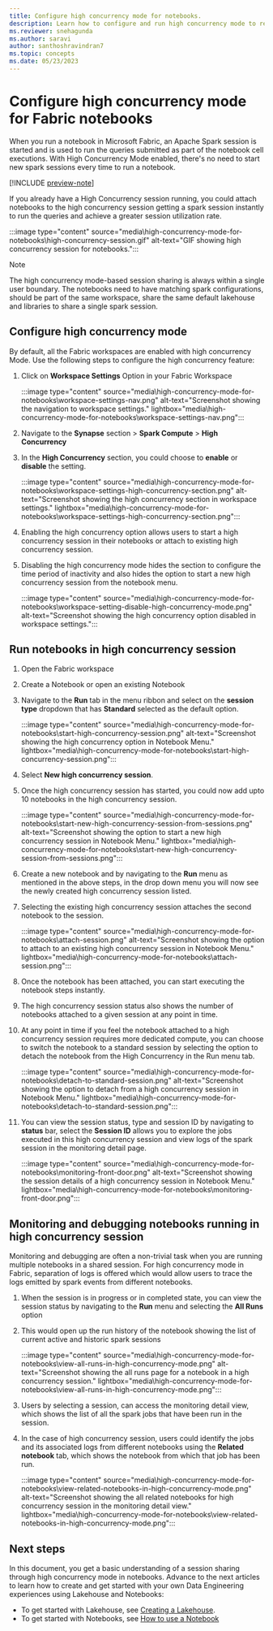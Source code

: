 ```yaml
---
title: Configure high concurrency mode for notebooks.
description: Learn how to configure and run high concurrency mode to reuse session across multiple notebooks.
ms.reviewer: snehagunda
ms.author: saravi
author: santhoshravindran7
ms.topic: concepts
ms.date: 05/23/2023
---
```


# Configure high concurrency mode for Fabric notebooks

When you run a notebook in Microsoft Fabric, an Apache Spark session is started and is used to run the queries submitted as part of the notebook cell executions. With High Concurrency Mode enabled, there's no need to start new spark sessions every time to run a notebook.

[!INCLUDE [preview-note](../includes/preview-note.md)]

If you already have a High Concurrency session running, you could attach notebooks to the high concurrency session getting a spark session instantly to run the queries and achieve a greater session utilization rate.

:::image type="content" source="media\high-concurrency-mode-for-notebooks\high-concurrency-session.gif" alt-text="GIF showing high concurrency session for notebooks.":::

> [!NOTE]
> The high concurrency mode-based session sharing is always within a single user boundary. 
> The notebooks need to have matching spark configurations, should be part of the same workspace, share the same default lakehouse and libraries to share a single spark session.

## Configure high concurrency mode

By default, all the Fabric workspaces are enabled with high concurrency Mode. Use the following steps to configure the high concurrency feature:

1. Click on **Workspace Settings** Option in your Fabric Workspace

   :::image type="content" source="media\high-concurrency-mode-for-notebooks\workspace-settings-nav.png" alt-text="Screenshot showing the navigation to workspace settings." lightbox="media\high-concurrency-mode-for-notebooks\workspace-settings-nav.png":::

1. Navigate to the **Synapse** section > **Spark Compute** > **High Concurrency**

1. In the **High Concurrency** section, you could choose to **enable** or **disable** the setting.

   :::image type="content" source="media\high-concurrency-mode-for-notebooks\workspace-settings-high-concurrency-section.png" alt-text="Screenshot showing the high concurrency section in workspace settings." lightbox="media\high-concurrency-mode-for-notebooks\workspace-settings-high-concurrency-section.png":::

1. Enabling the high concurrency option allows users to start a high concurrency session in their notebooks or attach to existing high concurrency session.

1. Disabling the high concurrency mode hides the section to configure the time period of inactivity and also hides the option to start a new high concurrency session from the notebook menu.

   :::image type="content" source="media\high-concurrency-mode-for-notebooks\workspace-setting-disable-high-concurrency-mode.png" alt-text="Screenshot showing the high concurrency option disabled in workspace settings.":::

## Run notebooks in high concurrency session

1. Open the Fabric workspace

1. Create a Notebook or open an existing Notebook

1. Navigate to the **Run** tab in the menu ribbon and select on the **session type** dropdown that has **Standard** selected as the default option.

   :::image type="content" source="media\high-concurrency-mode-for-notebooks\start-high-concurrency-session.png" alt-text="Screenshot showing the high concurrency option in Notebook Menu." lightbox="media\high-concurrency-mode-for-notebooks\start-high-concurrency-session.png":::

1. Select **New high concurrency session**.

1. Once the high concurrency session has started, you could now add upto 10 notebooks in the high concurrency session.

   :::image type="content" source="media\high-concurrency-mode-for-notebooks\start-new-high-concurrency-session-from-sessions.png" alt-text="Screenshot showing the option to start a new high concurrency session in Notebook Menu." lightbox="media\high-concurrency-mode-for-notebooks\start-new-high-concurrency-session-from-sessions.png":::

1. Create a new notebook and by navigating to the **Run** menu as mentioned in the above steps, in the drop down menu you will now see the newly created high concurrency session listed.

1. Selecting the existing high concurrency session attaches the second notebook to the session.

   :::image type="content" source="media\high-concurrency-mode-for-notebooks\attach-session.png" alt-text="Screenshot showing the option to attach to an existing high concurrency session in Notebook Menu." lightbox="media\high-concurrency-mode-for-notebooks\attach-session.png":::

1. Once the notebook has been attached, you can start executing the notebook steps instantly.

1. The high concurrency session status also shows the number of notebooks attached to a given session at any point in time.

1. At any point in time if you feel the notebook attached to a high concurrency session requires more dedicated compute, you can choose to switch the notebook to a standard session by selecting the option to detach the notebook from the High Concurrency in the Run menu tab.

    :::image type="content" source="media\high-concurrency-mode-for-notebooks\detach-to-standard-session.png" alt-text="Screenshot showing the option to detach from a high concurrency session in Notebook Menu." lightbox="media\high-concurrency-mode-for-notebooks\detach-to-standard-session.png":::

1. You can view the session status, type and session ID by navigating to **status** bar, select the **Session ID** allows you to explore the jobs executed in this high concurrency session and view logs of the spark session in the monitoring detail page.

   :::image type="content" source="media\high-concurrency-mode-for-notebooks\monitoring-front-door.png" alt-text="Screenshot showing the session details of a high concurrency session in Notebook Menu." lightbox="media\high-concurrency-mode-for-notebooks\monitoring-front-door.png":::

## Monitoring and debugging notebooks running in high concurrency session

Monitoring and debugging are often a non-trivial task when you are running multiple notebooks in a shared session. For high concurrency mode in Fabric, separation of logs is offered which would allow users to trace the logs emitted by spark events from different notebooks.

1. When the session is in progress or in completed state, you can view the session status by navigating to the **Run** menu and selecting the **All Runs** option

1. This would open up the run history of the notebook showing the list of current active and historic spark sessions

   :::image type="content" source="media\high-concurrency-mode-for-notebooks\view-all-runs-in-high-concurrency-mode.png" alt-text="Screenshot showing the all runs page for a notebook in a high concurrency session." lightbox="media\high-concurrency-mode-for-notebooks\view-all-runs-in-high-concurrency-mode.png":::
  
1. Users by selecting a session, can access the monitoring detail view, which shows the list of all the spark jobs that have been run in the session.

1. In the case of high concurrency session, users could identify the jobs and its associated logs from different notebooks using the **Related notebook** tab, which shows the notebook from which that job has been run.

   :::image type="content" source="media\high-concurrency-mode-for-notebooks\view-related-notebooks-in-high-concurrency-mode.png" alt-text="Screenshot showing the all related notebooks for high concurrency session in the monitoring detail view." lightbox="media\high-concurrency-mode-for-notebooks\view-related-notebooks-in-high-concurrency-mode.png":::

## Next steps

In this document, you get a basic understanding of a session sharing through high concurrency mode in notebooks. Advance to the next articles to learn how to create and get started with your own Data Engineering experiences using Lakehouse and Notebooks:

- To get started with Lakehouse, see [Creating a Lakehouse](create-lakehouse.md).
- To get started with Notebooks, see [How to use a Notebook](how-to-use-notebook.md)